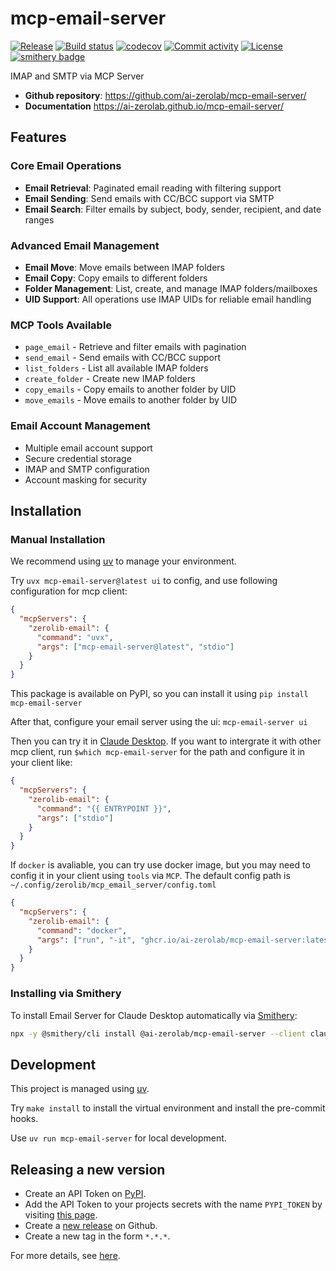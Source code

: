 # mcp-email-server

[![Release](https://img.shields.io/github/v/release/ai-zerolab/mcp-email-server)](https://img.shields.io/github/v/release/ai-zerolab/mcp-email-server)
[![Build status](https://img.shields.io/github/actions/workflow/status/ai-zerolab/mcp-email-server/main.yml?branch=main)](https://github.com/ai-zerolab/mcp-email-server/actions/workflows/main.yml?query=branch%3Amain)
[![codecov](https://codecov.io/gh/ai-zerolab/mcp-email-server/branch/main/graph/badge.svg)](https://codecov.io/gh/ai-zerolab/mcp-email-server)
[![Commit activity](https://img.shields.io/github/commit-activity/m/ai-zerolab/mcp-email-server)](https://img.shields.io/github/commit-activity/m/ai-zerolab/mcp-email-server)
[![License](https://img.shields.io/github/license/ai-zerolab/mcp-email-server)](https://img.shields.io/github/license/ai-zerolab/mcp-email-server)
[![smithery badge](https://smithery.ai/badge/@ai-zerolab/mcp-email-server)](https://smithery.ai/server/@ai-zerolab/mcp-email-server)

IMAP and SMTP via MCP Server

- **Github repository**: <https://github.com/ai-zerolab/mcp-email-server/>
- **Documentation** <https://ai-zerolab.github.io/mcp-email-server/>

## Features

### Core Email Operations
- **Email Retrieval**: Paginated email reading with filtering support
- **Email Sending**: Send emails with CC/BCC support via SMTP
- **Email Search**: Filter emails by subject, body, sender, recipient, and date ranges

### Advanced Email Management
- **Email Move**: Move emails between IMAP folders
- **Email Copy**: Copy emails to different folders  
- **Folder Management**: List, create, and manage IMAP folders/mailboxes
- **UID Support**: All operations use IMAP UIDs for reliable email handling

### MCP Tools Available
- `page_email` - Retrieve and filter emails with pagination
- `send_email` - Send emails with CC/BCC support
- `list_folders` - List all available IMAP folders
- `create_folder` - Create new IMAP folders
- `copy_emails` - Copy emails to another folder by UID
- `move_emails` - Move emails to another folder by UID

### Email Account Management
- Multiple email account support
- Secure credential storage
- IMAP and SMTP configuration
- Account masking for security

## Installation

### Manual Installation

We recommend using [uv](https://github.com/astral-sh/uv) to manage your environment.

Try `uvx mcp-email-server@latest ui` to config, and use following configuration for mcp client:

```json
{
  "mcpServers": {
    "zerolib-email": {
      "command": "uvx",
      "args": ["mcp-email-server@latest", "stdio"]
    }
  }
}
```

This package is available on PyPI, so you can install it using `pip install mcp-email-server`

After that, configure your email server using the ui: `mcp-email-server ui`

Then you can try it in [Claude Desktop](https://claude.ai/download). If you want to intergrate it with other mcp client, run `$which mcp-email-server` for the path and configure it in your client like:

```json
{
  "mcpServers": {
    "zerolib-email": {
      "command": "{{ ENTRYPOINT }}",
      "args": ["stdio"]
    }
  }
}
```

If `docker` is avaliable, you can try use docker image, but you may need to config it in your client using `tools` via `MCP`. The default config path is `~/.config/zerolib/mcp_email_server/config.toml`

```json
{
  "mcpServers": {
    "zerolib-email": {
      "command": "docker",
      "args": ["run", "-it", "ghcr.io/ai-zerolab/mcp-email-server:latest"]
    }
  }
}
```

### Installing via Smithery

To install Email Server for Claude Desktop automatically via [Smithery](https://smithery.ai/server/@ai-zerolab/mcp-email-server):

```bash
npx -y @smithery/cli install @ai-zerolab/mcp-email-server --client claude
```

## Development

This project is managed using [uv](https://github.com/ai-zerolab/uv).

Try `make install` to install the virtual environment and install the pre-commit hooks.

Use `uv run mcp-email-server` for local development.

## Releasing a new version

- Create an API Token on [PyPI](https://pypi.org/).
- Add the API Token to your projects secrets with the name `PYPI_TOKEN` by visiting [this page](https://github.com/ai-zerolab/mcp-email-server/settings/secrets/actions/new).
- Create a [new release](https://github.com/ai-zerolab/mcp-email-server/releases/new) on Github.
- Create a new tag in the form `*.*.*`.

For more details, see [here](https://fpgmaas.github.io/cookiecutter-uv/features/cicd/#how-to-trigger-a-release).

